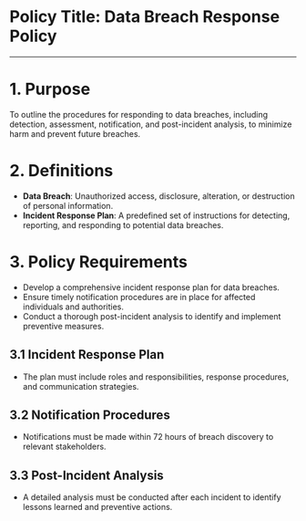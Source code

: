 
# Policy Title: Data Breach Response Policy

---

# 1. Purpose

To outline the procedures for responding to data breaches, including detection, assessment, notification, and post-incident analysis, to minimize harm and prevent future breaches.

# 2. Definitions

- **Data Breach**: Unauthorized access, disclosure, alteration, or destruction of personal information.
- **Incident Response Plan**: A predefined set of instructions for detecting, reporting, and responding to potential data breaches.

# 3. Policy Requirements

- Develop a comprehensive incident response plan for data breaches.
- Ensure timely notification procedures are in place for affected individuals and authorities.
- Conduct a thorough post-incident analysis to identify and implement preventive measures.

## 3.1 Incident Response Plan

- The plan must include roles and responsibilities, response procedures, and communication strategies.

## 3.2 Notification Procedures

- Notifications must be made within 72 hours of breach discovery to relevant stakeholders.

## 3.3 Post-Incident Analysis

- A detailed analysis must be conducted after each incident to identify lessons learned and preventive actions.
